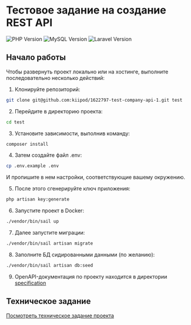 # Тестовое задание на создание REST API

![PHP Version](https://img.shields.io/badge/php-%5E8.2-7A86B8)
![MySQL Version](https://img.shields.io/badge/mysql-latest-F29221)
![Laravel Version](https://img.shields.io/badge/laravel-%5E10.10-F13C30)

## Начало работы

Чтобы развернуть проект локально или на хостинге, выполните последовательно несколько действий:

1. Клонируйте репозиторий:

```bash
git clone git@github.com:kiipod/1622797-test-company-api-1.git test
```

2. Перейдите в директорию проекта:

```bash
cd test
```

3. Установите зависимости, выполнив команду:

```bash
composer install
```

4. Затем создайте файл .env:

```bash
cp .env.example .env
```

И пропишите в нем настройки, соответствующие вашему окружению.

5. После этого сгенерируйте ключ приложения:

```bash
php artisan key:generate
```
6. Запустите проект в Docker:

```bash
./vendor/bin/sail up
```

7. Далее запустите миграции:

```bash
./vendor/bin/sail artisan migrate
```

8. Заполните БД сидированными данными (по желанию):

```bash
./vendor/bin/sail artisan db:seed
```

9. OpenAPI-документация по проекту находится в директории [specification](specification)

## Техническое задание

[Посмотреть техническое задание проекта](tz.md)
